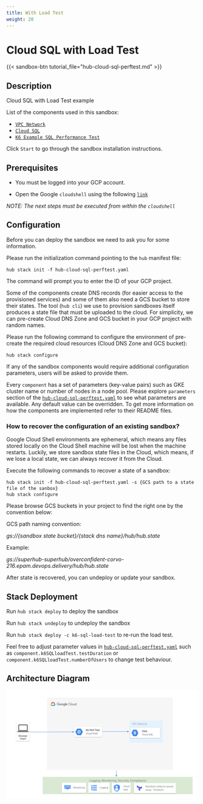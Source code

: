 ```yaml
---
title: With Load Test
weight: 20
---
```

# Cloud SQL with Load Test

{{< sandbox-btn tutorial_file="hub-cloud-sql-perftest.md" >}}

## Description

Cloud SQL with Load Test example

List of the components used in this sandbox:

* [`VPC Network`](https://github.com/agilestacks/google-components/tree/main/network)
* [`Cloud SQL`](https://github.com/agilestacks/google-components/tree/main/cloud-sql)
* [`K6 Example SQL Performance Test`](https://github.com/agilestacks/google-components/tree/main/k6-sql-load-test)

Click `Start` to go through the sandbox installation instructions.

## Prerequisites

* You must be logged into your GCP account.

* Open the Google `cloudshell` using the following [`link`](https://ssh.cloud.google.com/cloudshell/editor?cloudshell_git_repo=https://github.com/agilestacks/google-stacks&cloudshell_image=gcr.io/superhub/cloud-shell&cloudshell_tutorial=hub-cloud-sql-perftest.md)

*NOTE: The next steps must be executed from within the `cloudshell`*

## Configuration

Before you can deploy the sandbox we need to ask you for some information.

Please run the initialization command pointing to the `hub` manifest file:

```shell
hub stack init -f hub-cloud-sql-perftest.yaml
```

The command will prompt you to enter the ID of your GCP project.

Some of the components create DNS records (for easier access to the provisioned services) and some of them also need a GCS bucket to store their states.
The tool (`hub cli`) we use to provision sandboxes itself produces a state file that must be uploaded to the cloud.
For simplicity, we can pre-create Cloud DNS Zone and GCS bucket in your GCP project with random names.

Please run the following command to configure the environment of pre-create the required cloud resources (Cloud DNS Zone and GCS bucket):

```shell
hub stack configure
```

If any of the sandbox components would require additional configuration parameters, users will be asked to provide them.

Every `component` has a set of parameters (key-value pairs) such as GKE cluster name or number of nodes in a node pool.
Please explore `parameters` section of the [`hub-cloud-sql-perftest.yaml`](https://github.com/agilestacks/google-stacks/blob/main/hub-cloud-sql-perftest.yaml) to see what parameters are available.
Any default value can be overridden.
To get more information on how the components are implemented refer to their README files.

### How to recover the configuration of an existing sandbox?

Google Cloud Shell environments are ephemeral,
which means any files stored locally on the Cloud Shell machine will be lost when
the machine restarts.
Luckily, we store sandbox state files in the Cloud,
which means, if we lose a local state, we can always recover it from the Cloud.

Execute the following commands to recover a state of a sandbox:

```shell
hub stack init -f hub-cloud-sql-perftest.yaml -s {GCS path to a state file of the sanbox}
hub stack configure
```

Please browse GCS buckets in your project to find the right one by the convention below:

GCS path naming convention:

*gs://{sandbox state bucket}/{stack dns name}/hub/hub.state*

Example:

*gs://superhub-superhub/overconfident-corvo-216.epam.devops.delivery/hub/hub.state*

After state is recovered, you can undeploy or update your sandbox.

## Stack Deployment

Run `hub stack deploy` to deploy the sandbox

Run `hub stack undeploy` to undeploy the sandbox

Run `hub stack deploy -c k6-sql-load-test` to re-run the load test.

Feel free to adjust parameter values in [`hub-cloud-sql-perftest.yaml`](https://github.com/agilestacks/google-stacks/blob/main/hub-cloud-sql-perftest.yaml)
such as `component.k6SQLloadTest.testDuration` or `component.k6SQLloadTest.numberOfUsers` to change test behaviour.

## Architecture Diagram

![Cloud SQL Sandbox Architecture](/images/cloud_sql_diagram.png)

